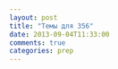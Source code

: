 ```yaml
---
layout: post
title: "Темы для 356"
date: 2013-09-04T11:33:00
comments: true
categories: prep 
---
```

